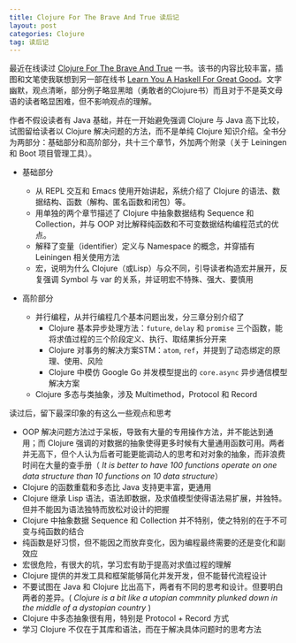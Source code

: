 ```yaml
---
title: Clojure For The Brave And True 读后记
layout: post
categories: Clojure
tag: 读后记
---
```


最近在线读过 [Clojure For The Brave And True][CFBT] 一书。该书的内容比较丰富，插图和文笔使我联想到另一部在线书 [Learn You A Haskell For Great Good][LYHFGG]。文字幽默，观点清晰，部分例子略显黑暗（勇敢者的Clojure书）而且对于不是英文母语的读者略显困难，但不影响观点的理解。

作者不假设读者有 Java 基础，并在一开始避免强调 Clojure 与 Java 高下比较，试图留给读者以 Clojure 解决问题的方法，而不是单纯 Clojure 知识介绍。全书分为两部分：基础部分和高阶部分，共十三个章节，外加两个附录（关于 Leiningen 和 Boot 项目管理工具）。

* 基础部分

  - 从 REPL 交互和 Emacs 使用开始讲起，系统介绍了 Clojure 的语法、数据结构、函数（解构、匿名函数和闭包）等。
  - 用单独的两个章节描述了 Clojure 中抽象数据结构 Sequence 和 Collection，并与 OOP 对比解释纯函数和不可变数据结构编程范式的优点。
  - 解释了变量（identifier）定义与 Namespace 的概念，并穿插有 Leiningen 相关使用方法
  - 宏，说明为什么 Clojure（或Lisp）与众不同，引导读者构造宏并展开，反复强调 Symbol 与 var 的关系，并证明宏不特殊、强大、要慎用

* 高阶部分

  - 并行编程，从并行编程几个基本问题出发，分三章分别介绍了
    - Clojure 基本异步处理方法：`future`, `delay` 和 `promise` 三个函数，能将求值过程的三个阶段定义、执行、取结果拆分开来
	- Clojure 对事务的解决方案STM：`atom`, `ref`，并提到了动态绑定的原理、使用、风险
	- Clojure 中模仿 Google Go 并发模型提出的 `core.async` 异步通信模型解决方案
  - Clojure 多态与类抽象，涉及 Multimethod，Protocol 和 Record



读过后，留下最深印象的有这么一些观点和思考

* OOP 解决问题方法过于呆板，导致有大量的专用操作方法，并不能达到通用；而 Clojure 强调的对数据的抽象使得更多时候有大量通用函数可用。两者并无高下，但个人认为后者可能更能调动人的思考和对对象的抽象，而非浪费时间在大量的查手册（ *It is better to have 100 functions operate on one data structure than 10 functions on 10 data structure*）
* Clojure 的函数重载和多态比 Java 支持更丰富，更通用
* Clojure 继承 Lisp 语法，语法即数据，及求值模型使得语法易扩展，并独特。但并不能因为语法独特而放松对设计的把握
* Clojure 中抽象数据 Sequence 和 Collection 并不特别，使之特别的在于不可变与纯函数的结合
* 纯函数是好习惯，但不能因之而放弃变化，因为编程最终需要的还是变化和副效应
* 宏很危险，有很大的坑，学习宏有助于提高对求值过程的理解
* Clojure 提供的并发工具和框架能够简化并发开发，但不能替代流程设计
* 不要试图在 Java 和 Clojure 比出高下，两者有不同的思考和设计。但要明白两者的差异。( *Clojure is a bit like a utopian commnity plunked down in the middle of a dystopian country* )
* Clojure 中多态抽象很有用，特别是 Protocol + Record 方式
* 学习 Clojure 不仅在于其库和语法，而在于解决具体问题时的思考方法 



[CFBT]: http://www.braveclojure.com/  "Clojure For The Brave And True"
[LYHFGG]: http://learnyouahaskell.com/ "Learn You A Haskell For Great Good"
